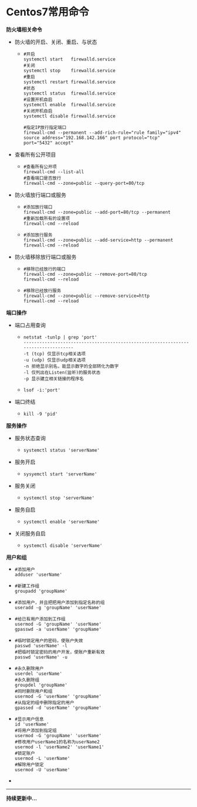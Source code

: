 # Centos7常用命令

**防火墙相关命令**

- 防火墙的开启、关闭、重启、与状态

  - ```shell
    #开启
    systemctl start   firewalld.service
    #关闭
    systemctl stop    firewalld.service
    #重启
    systemctl restart firewalld.service
    #状态
    systemctl status  firewalld.service
    #设置开机自启
    systemctl enable  firewalld.service
    #关闭开机自启
    systemctl disable firewalld.service
    
    #指定IP放行指定端口
    firewall-cmd --permanent --add-rich-rule="rule family="ipv4" source address="192.168.142.166" port protocol="tcp" port="5432" accept"
    ```

- 查看所有公开项目

  - ```shell
    #查看所有公开项
    firewall-cmd --list-all
    #查看端口是否放行
    firewall-cmd --zone=public --query-port=80/tcp
    ```

- 防火墙放行端口或服务

  - ```shell
    #添加放行端口
    firewall-cmd --zone=public --add-port=80/tcp --permanent
    #重新加载所有的设置项
    firewall-cmd --reload
    ```

  - ```shell
    #添加放行服务
    firewall-cmd --zone=public --add-service=http --permanent
    firewall-cmd --reload
    ```

- 防火墙移除放行端口或服务

  - ```shell
    #移除已经放行的端口
    firewall-cmd --zone=public --remove-port=80/tcp
    firewall-cmd --reload
    ```

  - ```shell
    #移除已经放行服务
    firewall-cmd --zone=public --remove-service=http
    firewall-cmd --reload
    ```

**端口操作**

- 端口占用查询

  - ```shell
    netstat -tunlp | grep 'port'
    ----------------------------------------------------------------------------------
    -t (tcp) 仅显示tcp相关选项
    -u (udp) 仅显示udp相关选项
    -n 拒绝显示别名，能显示数字的全部转化为数字
    -l 仅列出在Listen(监听)的服务状态
    -p 显示建立相关链接的程序名
    ```

  - ```shell
    lsof -i:'port'
    ```

- 端口终结

  - ```shell
    kill -9 'pid'
    ```

**服务操作**

- 服务状态查询

  - ```shell
    systemctl status 'serverName'
    ```

- 服务开启

  - ```shell
    sysyemctl start 'serverName'
    ```

- 服务关闭

  - ```shell
    systemctl stop 'serverName'
    ```

- 服务自启

  - ```shell
    systemctl enable 'serverName'
    ```

- 关闭服务自启

  - ```shell
    systemctl disable 'serverName'
    ```

**用户和组**

- ```shell
  #添加用户
  adduser 'userName'
  ```

- ```shell
  #新建工作组
  groupadd 'groupName'
  ```

- ```shell
  #添加用户，并且把把用户添加到指定名称的组
  useradd -g 'groupName' 'userName'
  ```

- ```shell
  #给已有用户添加到工作组
  usermod -G 'groupName' 'userName'
  gpasswd -a 'userName' 'groupName'
  ```

- ```shell
  #临时锁定用户的密码，使账户失效
  passwd 'userName' -l
  #把临时锁定密码的用户开发，使账户重新有效
  passwd 'userName' -u
  ```

- ```shell
  #永久删除用户
  userdel 'userName'
  #永久删除组
  groupdel 'groupName'
  #同时删除用户和组
  usermod -G 'userName' 'groupName'
  #从指定的组中删除指定的用户
  gpassed -d 'userName' 'groupName'
  ```

- ```shell
  #显示用户信息
  id 'userName'
  #将用户添加到指定组
  usermod -G 'groupName' 'userName'
  #修改用户userName1的名称为userName2
  usermod -l 'userName2' 'userName1'
  #锁定账户
  usermod -L 'userName'
  #解除用户锁定
  usermod -U 'userName'
  ```

- 

---

**持续更新中...**